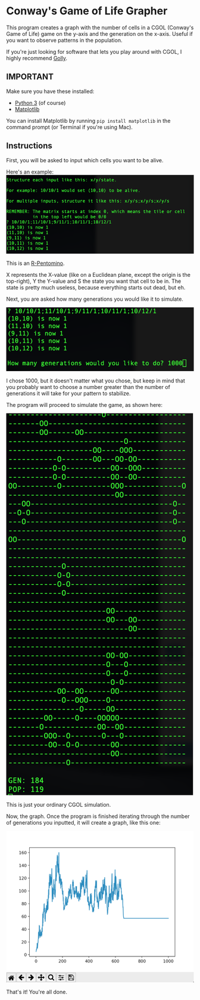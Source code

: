 # Conway's Game of Life Grapher

This program creates a graph with the number of cells in a CGOL (Conway's Game of Life) game on the y-axis and the generation on the x-axis. Useful if you want to observe patterns in the population.

If you're just looking for software that lets you play around with CGOL, I highly recommend [Golly](https://golly.sourceforge.net "Golly").

## IMPORTANT

Make sure you have these installed:
* [Python 3](https://python.org "Python") (of course)
* [Matplotlib](https://matplotlib.org "Matplotlib")

You can install Matplotlib by running `pip install matplotlib` in the command prompt (or Terminal if you're using Mac).

## Instructions

First, you will be asked to input which cells you want to be alive.

Here's an example:
![Instructions](https://github.com/PepperLola/cgol-grapher/blob/master/images/example_r-pentomino.png?raw=true "Instructions")

This is an [R-Pentomino](http://www.conwaylife.com/wiki/R-pentomino "R-Pentomino").

X represents the X-value (like on a Euclidean plane, except the origin is the top-right), Y the Y-value and S the state you want that cell to be in. The state is pretty much useless, because everything starts out dead, but eh.

Next, you are asked how many generations you would like it to simulate.

![Generations](https://github.com/PepperLola/cgol-grapher/blob/master/images/generations_input.png?raw=true "Generations Input")

I chose 1000, but it doesn't matter what you chose, but keep in mind that you probably want to choose a number greater than the number of generations it will take for your pattern to stabilize.

The program will proceed to simulate the game, as shown here:

![Simulation](https://github.com/PepperLola/cgol-grapher/blob/master/images/simulating_game.png?raw=true "Simulation")

This is just your ordinary CGOL simulation.

Now, the graph.
Once the program is finished iterating through the number of generations you inputted, it will create a graph, like this one:

![Graph](https://github.com/PepperLola/cgol-grapher/blob/master/images/graph.png?raw=true "Graph")

That's it! You're all done.